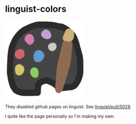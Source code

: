 # linguist-colors

![](misc/icon.png)

They disabled github pages on linguist.
See [linguist/pull/5029](https://github.com/github/linguist/pull/5029#issuecomment-759345026).

I quite like the page personally so I'm making my own.
